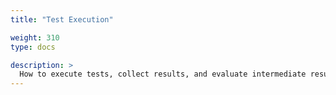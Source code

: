 ```yaml
---
title: "Test Execution"

weight: 310
type: docs

description: >
  How to execute tests, collect results, and evaluate intermediate results.
---
```



